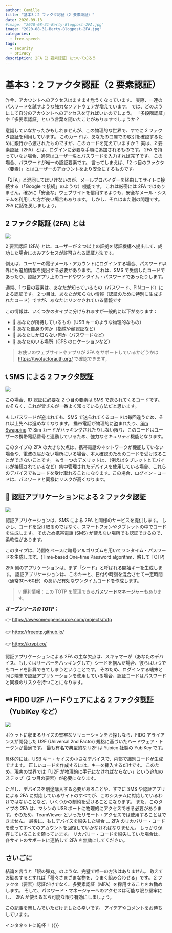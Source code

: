 ```yaml
---
author: Camille
title: "基本3：2 ファクタ認証（2 要素認証）"
date: 2020-09-13
#image: "2020-08-31-Berty-Blogpost-2FA.jpg"
image: "2020-08-31-Berty-Blogpost-2FA.jpg"
categories:
  - free-speech
tags:
  - security
  - privacy
description: 2FA（2 要素認証）について知ろう
---
```


# 基本3：2 ファクタ認証（2 要素認証）


昨今、アカウントへのアクセスはますます危うくなっています。 実際、一連のパスワードを試すような強力なソフトウェアが増えています。 では、どのようにして自分のアカウントへのアクセスを守ればいいのでしょう。 「多段階認証」や「多要素認証」という言葉を聞いたことがありますでしょうか？

意識していなかったかもしれませんが、この物理的な世界で、すでに 2 ファクタ認証を利用しています。 このカードは、あなたの口座での取引を確認するために銀行から渡されたものですが、このカードを覚えていますか？ 実は、2 要素認証（2FA）とは、ログインに必要な手順に追加されるものです。 2FA を持っていない場合、通常はユーザー名とパスワードを入力すれば完了です。 この場合、パスワードが唯一の認証要素です。 言ってしまえば、「2 つ目のファクタ（要素）」とはユーザーのアカウントをより安全にするものです。

「2FA」と混同してはいけないのが、メールプロバイダーを経由してサイトに接続する（「Google で接続」のような）機能です。 これは厳密には 2FA ではありません。確かに「安全な」ウェブサイトを信用するよりも、安全なメール・システムを利用した方が良い場合もあります。 しかし、それはまた別の問題です。2FA に話を戻しましょう。

## 2 ファクタ認証 (2FA) とは

![](https://i.imgur.com/MJUVRuw.jpg)

2 要素認証 (2FA) とは、ユーザーが 2 つ以上の証拠を認証機構へ提出して、成功した場合にのみアクセスが許可される認証方法です。

例えば、ユーザーの電子メール・アカウントにログインする場合、パスワード以外にも追加情報を提出する必要があります。 これは、SMS で受信したコードであったり、認証アプリ上のコードやワンタイム・パスワードであったりします。

通常、1 つ目の要素は、あなたが知っているもの（パスワード、PINコード）による認証です。 2 つ目は、あなたが知らない情報（認証のために特別に生成されたコード）ですが、あなたにリンクされている情報です

この情報は、いくつかのタイプに分けられますが一般的に以下があります：
- 🔑 あなたが所持しているもの（USB キーのような物理的なもの）
- 🐾 あなた自身の何か（指紋や顔認証など）
- 🧠 あなたしか知らない何か（パスワードなど）
- 📍 あなたのいる場所（GPS のロケーションなど）


> お使いのウェブサイトやアプリが 2FA をサポートしているかどうかは https://twofactorauth.org/ で確認できます。

## 📞 SMS による 2 ファクタ認証

![](https://i.imgur.com/uuqGxCp.jpg)


この場合、ID 認証に必要な 2 つ目の要素は SMS で送られてくるコードです。 おそらく、これが皆さんが一番よく知っている方法だと思います。

もしパスワードが盗まれても、SMS で送られてくるコードは毎回違うため、それ以上先へは進めなくなります。 携帯電話が物理的に盗まれたり、[Sim Swapping](https://berty.tech/blog/sim-swapping/) で Sim カードがハッキングされたりしない限り、このコードはユーザーの携帯電話番号と連動しているため、強力なセキュリティ機能となります。

このタイプの 2FA の大きな欠点は、携帯電話のネットワークが機能していない場合や、電波の届かない場所にいる場合、本人確認のためのコードを受け取ることができないことです。 もう一つのデメリットは、（例えばタブレットとモバイルが接続されているなど）集中管理されたデバイスを使用している場合、これらのデバイスでもコードを受け取れることになります。この場合、ログイン・コードは、パスワードと同様にリスクが高くなります。


## 📱 認証アプリケーションによる 2 ファクタ認証

![](https://i.imgur.com/YuRNDY0.jpg)


認証アプリケーションは、SMS による 2FA と同様のサービスを提供します。 しかし、コードを受け取るのではなく、スマートフォンやタブレットの中でコードを生成します。 そのため携帯電話 (SMS) が使えない場所でも認証できるので、柔軟性があります。

このタイプは、時間をベースに暗号アルゴリズムを用いてワンタイム・パスワードを生成します。(Time-based One-time Password algorithm、略して TOTP)

2FA 側のアプリケーションは、まず「シード」と呼ばれる開始キーを生成します。 認証アプリケーションは、このキーと、日付や時刻を混合させて一定時間（通常30～60秒）のあいだ有効なワンタイムコードを作成します。

> 💡 便利情報：この TOTP を管理できる[パスワードマネージャー](https://berty.tech/blog/best-password-manager/)もあります。

***オープンソースの TOTP：***

👉 https://awesomeopensource.com/projects/totp

👉 https://freeotp.github.io/

👉 https://krypt.co/

認証アプリケーションによる 2FA の主な欠点は、スキャマーが（あなたのデバイス、もしくはサーバーをハッキングして）シードを掴んだ場合、彼らはいつでもコードを計算できてしまうということです。 そのため、ログインする端末と同じ端末で認証アプリケーションを使用している場合、認証コードはパスワードと同様のリスクを持つことになります。


## 🗝️ FIDO U2F ハードウェアによる 2 ファクタ認証（YubiKey など）

![](https://i.imgur.com/ZzJa77a.png)


ポケットに収まるサイズの堅牢なソリューションをお探しなら、FIDO アライアンスが開発した U2F (Universal 2nd Factor) 規格に基づいたハードウェア・トークンが最適です。 最も有名で典型的な U2F は Yubico 社製の YubiKey です。

具体的には、USB キー・サイズの小さなデバイスで、内部で識別コードが生成できます。 正しいコードを作成するには、キーを挿入するだけです。 このため、現実の世界では「U2F が物理的に手元になければならない」という追加のステップ（2 つ目の要素）が必要になります。

ただし、デバイスを別途購入する必要があることや、すでに SMS や認証アプリによる 2FA に対応しているサイトのすべてが、このシステムに対応しているわけではないことなど、いくつかの制約を受けることになります。 また、このタイプの 2FA は、マシンの USB ポートに物理的にアクセスできる必要があります。そのため、TeamViewer といったリモート・アクセスでは使用することはできません。 最後に、もしデバイスを紛失した場合 ... 2FA のリカバリー・コードを使ってすべてのアカウントを回復していかなければなりません。 しっかり保存していることを願っています。 リカバリー・コードを紛失していた場合は、各サイトのサポートに連絡して 2FA を無効にしてください。


## さいごに

結論を言うと「銀の弾丸」のような、完璧で唯一の方法はありません。 敢えてお勧めするとすれば「種々さまざまな物を、うまく組み合わせる」です。 2 ファクタ（要素）認証だけでなく、多要素認証（MFA）を採用することをお勧めします。 そして、パスワード・マネージャーへのアクセスは可能な限り堅牢にし、 2FA が使えるなら可能な限り有効にしましょう。

この記事を楽しんでいただけましたら幸いです。 アイデアやコメントをお待ちしています。

インタネットに乾杯！
{{<tweet id="1291024965630939136">}}

